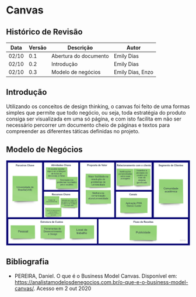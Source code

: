 # Canvas

## Histórico de Revisão

Data|Versão|Descrição|Autor
-|-|-|-
02/10|0.1|Abertura do documento|Emily Dias|
02/10|0.2|Introdução|Emily Dias|
02/10|0.3|Modelo de negócios|Emily Dias, Enzo|


## Introdução

Utilizando os conceitos de design thinking, o canvas foi feito de uma formas simples que permite que todo negócio, ou seja, toda estratégia do produto consiga ser visualizada em uma só página, e com isto facilita em não ser necessário percorrer um documento cheio de páginas e textos para compreender as diferentes táticas definidas no projeto.

## Modelo de Negócios

![Canvas](../docs/Imagens/Canvas/Business_model_canvas.jpg)


## Bibliografia

* PEREIRA, Daniel. O que é o Business Model Canvas. Disponível em: <https://analistamodelosdenegocios.com.br/o-que-e-o-business-model-canvas/>. Acesso em 2 out 2020
